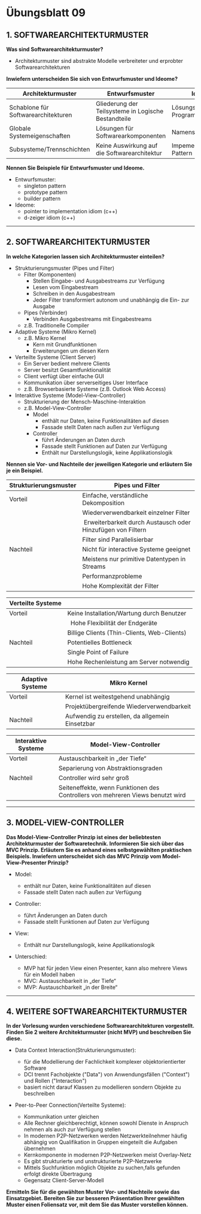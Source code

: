 # Übungsblatt 09
## 1. SOFTWAREARCHITEKTURMUSTER
**Was sind Softwarearchitekturmuster?**
* Architekturmuster sind abstrakte Modelle verbreiteter und erprobter Softwarearchitekturen

**Inwiefern unterscheiden Sie sich von Entwurfsmuster und Ideome?**

| Architekturmuster | Entwurfsmuster | Ideome |
| ----------------- | -------------- | ------ |
| Schablone für Softwarearchitekturen | Gliederung der Teilsysteme in Logische Bestandteile | Lösungskonzepte auf Programmierebene |
| Globale Systemeigenschaften | Lösungen für Softwarearkomponenten | Namenskonventionen |
| Subsysteme/Trennschichten | Keine Auswirkung auf die Softwarearchitektur | Impementierungs-Pattern |

**Nennen Sie Beispiele für Entwurfsmuster und Ideome.**
* Entwurfsmuster:
  * singleton pattern
  * prototype pattern
  * builder pattern
* Ideome:
  * pointer to implementation idiom (c++)
  * d-zeiger idiom (c++)

---
## 2. SOFTWAREARCHITEKTURMUSTER
**In welche Kategorien lassen sich Architekturmuster einteilen?**
* Strukturierungsmuster (Pipes und Filter)
    * Filter (Komponenten)
        * Stellen Eingabe- und Ausgabestreams zur Verfügung
        * Lesen vom Eingabestream
        * Schreiben in den Ausgabestream
        * Jeder Filter transformiert autonom und unabhängig die Ein- zur Ausgabe
    * Pipes (Verbinder)
      * Verbinden Ausgabestreams mit Eingabestreams
    * z.B. Traditionelle Compiler
* Adaptive Systeme (Mikro Kernel)
  * z.B. Mikro Kernel
    * Kern mit Grundfunktionen
    * Erweiterungen um diesen Kern
* Verteilte Systeme (Client Server)
  * Ein Server bedient mehrere Clients
  * Server besitzt Gesamtfunktionalität
  * Client verfügt über einfache GUI
  * Kommunikation über serverseitiges User Interface
  * z.B. Browserbasierte Systeme (z.B. Outlook Web Access)
* Interaktive Systeme (Model-View-Controller)
  * Strukturierung der Mensch-Maschine-Interaktion
  * z.B. Model-View-Controller
    * Model
      * enthält nur Daten, keine Funktionalitäten auf diesen
      * Fassade stellt Daten nach außen zur Verfügung
    * Controller
      * führt Änderungen an Daten durch
      * Fassade stellt Funktionen auf Daten zur Verfügung
      * Enthält nur Darstellungslogik, keine Applikationslogik


**Nennen sie Vor- und Nachteile der jeweiligen Kategorie und erläutern Sie je ein Beispiel.**

| Strukturierungsmuster | Pipes und Filter |
| ----------------- | --- |
| Vorteil           | Einfache, verständliche Dekomposition |
|                   | Wiederverwendbarkeit einzelner Filter |
|                   | Erweiterbarkeit durch Austausch oder Hinzufügen von Filtern |
|                   | Filter sind Parallelisierbar |
| Nachteil          | Nicht für interactive Systeme geeignet |
|                   | Meistens nur primitive Datentypen in Streams |
|                   | Performanzprobleme |
|                   | Hohe Komplexität der Filter |

| Verteilte Systeme |     |
| ----------------- | --- |
| Vorteil           | Keine Installation/Wartung durch Benutzer |
|                   |  Hohe Flexibilität der Endgeräte |
|                   | Billige Clients (Thin-Clients, Web-Clients) |
| Nachteil          | Potentielles Bottleneck |
|                   | Single Point of Failure |
|                   | Hohe Rechenleistung am Server notwendig |

| Adaptive Systeme | Mikro Kernel |
| ----------------- | --- |
| Vorteil           | Kernel ist weitestgehend unabhängig |
|                   | Projektübergreifende Wiederverwendbarkeit |
| Nachteil          | Aufwendig zu erstellen, da allgemein Einsetzbar |

| Interaktive Systeme | Model-View-Controller |
| ----------------- | --- |
| Vorteil           | Austauschbarkeit in „der Tiefe“ |
|                   | Separierung von Abstraktionsgraden |
| Nachteil          | Controller wird sehr groß |
|                   | Seiteneffekte, wenn Funktionen des Controllers von mehreren Views benutzt wird|

---
## 3. MODEL-VIEW-CONTROLLER
**Das Model-View-Controller Prinzip ist eines der beliebtesten Architekturmuster der Softwaretechnik. Informieren Sie sich über das MVC Prinzip. Erläutern Sie es anhand eines selbstgewählten praktischen Beispiels. Inwiefern unterscheidet sich das MVC Prinzip vom Model-View-Presenter Prinzip?**
* Model:
  * enthält nur Daten, keine Funktionalitäten auf diesen
  * Fassade stellt Daten nach außen zur Verfügung
* Controller:
  * führt Änderungen an Daten durch
  * Fassade stellt Funktionen auf Daten zur Verfügung
* View:
  * Enthält nur Darstellungslogik, keine Applikationslogik

* Unterschied:
  * MVP hat für jeden View einen Presenter, kann also mehrere Views für ein Modell haben
  * MVC: Austauschbarkeit in „der Tiefe“
  * MVP: Austauschbarkeit „in der Breite“

---
## 4. WEITERE SOFTWAREARCHITEKTURMUSTER
**In der Vorlesung wurden verschiedene Softwarearchitekturen vorgestellt. Finden Sie 2 weitere Architekturmuster (nicht MVP) und beschreiben Sie diese.**
* Data Context Interaction(Strukturierungsmuster):
  * für die Modellierung der Fachlichkeit komplexer objektorientierter Software
  * DCI trennt Fachobjekte ("Data") von Anwendungsfällen ("Context") und Rollen ("Interaction")
  * basiert nicht darauf Klassen zu modellieren sondern Objekte zu beschreiben

* Peer-to-Peer Connection(Verteilte Systeme):
  * Kommunikation unter gleichen
  * Alle Rechner gleichberechtigt, können sowohl Dienste in Anspruch nehmen als auch zur Verfügung stellen
  * In modernen P2P-Netzwerken werden Netzwerkteilnehmer häufig abhängig von Qualifikation in Gruppen eingeteilt die Aufgaben übernehmen
  * Kernkomponente in modernen P2P-Netzwerken meist Overlay-Netz
  * Es gibt strukturierte und unstrukturierte P2P-Netzwerke
  * Mittels Suchfunktion möglich Objekte zu suchen,falls gefunden erfolgt direkte Übertragung
  * Gegensatz Client-Server-Modell

**Ermitteln Sie für die gewählten Muster Vor- und Nachteile sowie das Einsatzgebiet. Bereiten Sie zur besseren Präsentation Ihrer gewählten Muster einen Foliensatz vor, mit dem Sie das Muster vorstellen können.**
